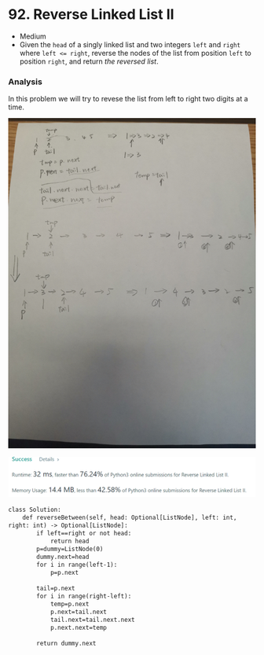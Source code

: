# 92. Reverse Linked List II

* Medium
* Given the `head` of a singly linked list and two integers `left` and `right` where `left <= right`, reverse the nodes of the list from position `left` to position `right`, and return _the reversed list_.

### Analysis&#x20;

In this problem we will try to revese the list from left to right two digits at a time.&#x20;

![](../.gitbook/assets/03bdca8a045956d23528662ae426326.jpg)

![](<../.gitbook/assets/image (14).png>)

```
class Solution:
    def reverseBetween(self, head: Optional[ListNode], left: int, right: int) -> Optional[ListNode]:
        if left==right or not head:
            return head 
        p=dummy=ListNode(0)
        dummy.next=head 
        for i in range(left-1):
            p=p.next
            
        tail=p.next
        for i in range(right-left):
            temp=p.next
            p.next=tail.next
            tail.next=tail.next.next
            p.next.next=temp
            
        return dummy.next 
```
